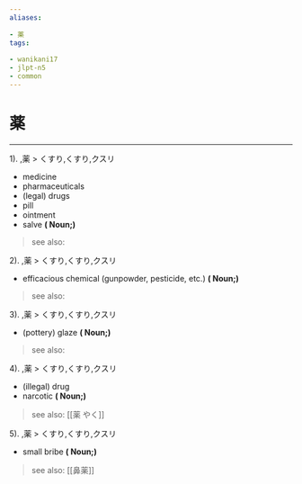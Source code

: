 ```yaml
---
aliases:
    
- 薬
tags:
    
- wanikani17
- jlpt-n5
- common
---
```


# 薬
---
1).
,薬 > くすり,くすり,クスリ

- medicine
- pharmaceuticals
- (legal) drugs
- pill
- ointment
- salve
**( Noun;)**
> see also: 
            
2).
,薬 > くすり,くすり,クスリ

- efficacious chemical (gunpowder, pesticide, etc.)
**( Noun;)**
> see also: 
            
3).
,薬 > くすり,くすり,クスリ

- (pottery) glaze
**( Noun;)**
> see also: 
            
4).
,薬 > くすり,くすり,クスリ

- (illegal) drug
- narcotic
**( Noun;)**
> see also:  [[薬 やく]]
            
5).
,薬 > くすり,くすり,クスリ

- small bribe
**( Noun;)**
> see also:  [[鼻薬]]
            